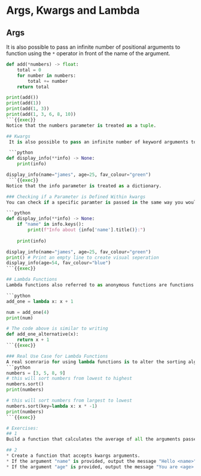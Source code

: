 # Args, Kwargs and Lambda

## Args
It is also possible to pass an infinite number of positional arguments to function using the `*` operator in front of the name of the argument.

```python
def add(*numbers) -> float:
    total = 0
    for number in numbers:
        total += number
    return total

print(add())
print(add(1))
print(add(1, 3))
print(add(1, 3, 6, 8, 10))
```{{exec}}
Notice that the numbers parameter is treated as a tuple.

## Kwargs
 It is also possible to pass an infinite number of keyword arguments to a function using the `**` operator in front of the name of the argument.

 ```python
def display_info(**info) -> None:
    print(info)

display_info(name="james", age=25, fav_colour="green")
 ```{{exec}}
Notice that the info parameter is treated as a dictionary.

### Checking if a Parameter is Defined Within kwargs
You can check if a specific paramter is passed in the same way you would check if a key is present in a dictionary.

```python
def display_info(**info) -> None:
    if "name" in info.keys():
        print(f"Info about {info['name'].title()}:")
    
    print(info)

display_info(name="james", age=25, fav_colour="green")
print() # Print an empty line to create visual seperation
display_info(age=54, fav_colour="blue")
```{{exec}}

## Lambda Functions
Lambda functions also referred to as anonymous functions are functions that do not have a name assigned to them. They are mostly used for simple 1-line functions that are part of a larger function.

```python
add_one = lambda x: x + 1

num = add_one(4)
print(num)

# The code above is similar to writing
def add_one_alternative(x):
    return x + 1
```{{exec}}

### Real Use Case for Lambda Functions
A real scenrario for using lambda functions is to alter the sorting algorithm using by the .sort() function.
```python
numbers = [3, 5, 8, 9]
# this will sort numbers from lowest to highest
numbers.sort()
print(numbers)

# this will sort numbers from largest to lowest
numbers.sort(key=lambda x: x * -1)
print(numbers)
```{{exec}}

# Exercises:
## 1
Build a function that calculates the average of all the arguments passed to the function.

## 2
* Create a function that accepts kwargs arguments.
* If the argument "name" is provided, output the message "Hello <name>".
* If the argument "age" is provided, output the message "You are <age> years old" 